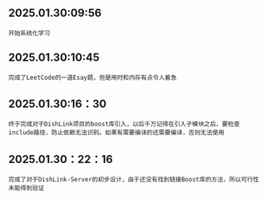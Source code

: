 ## 2025.01.30:09:56
    开始系统化学习

## 2025.01.30:10:45
    完成了LeetCode的一道Esay题，但是用时和内存有点令人着急

## 2025.01.30:16：30
    终于完成对于DishLink项目的boost库引入，以后千万记得在引入子模块之后，要检查include路径，防止依赖无法识别。如果有需要编译的还需要编译，否则无法使用

## 2025.01.30：22：16
    完成了对于DishLink-Server的初步设计，由于还没有找到链接Boost库的方法，所以可行性未能得到验证